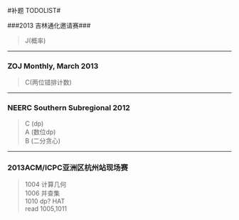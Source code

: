 #补题 TODOLIST#

###2013 吉林通化邀请赛###
>J(概率)

----------

### ZOJ Monthly, March 2013 ###
>C(两位错排计数)

----------

### NEERC Southern Subregional 2012 ###
>C (dp)<br>
>A (数位dp)<br>
>B (二分贪心)

----------

### 2013ACM/ICPC亚洲区杭州站现场赛 ###
>1004 计算几何<br>
>1006 并查集<br>
>1010 dp? HAT <br>
>read 1005,1011<br>

